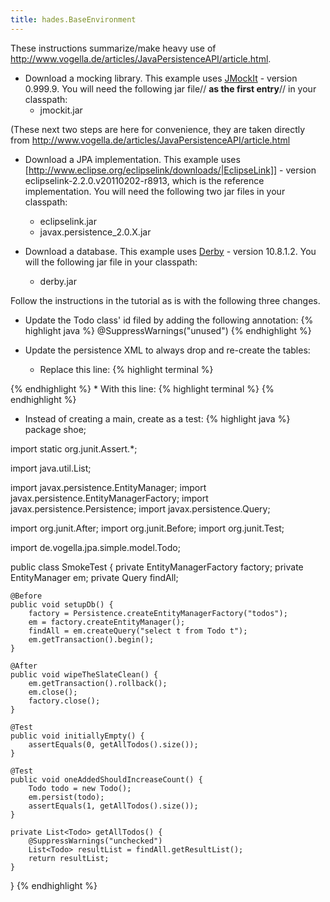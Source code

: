 ```yaml
---
title: hades.BaseEnvironment
---
```

These instructions summarize/make heavy use of <http://www.vogella.de/articles/JavaPersistenceAPI/article.html>.

* Download a mocking library. This example uses [JMockIt](http://code.google.com/p/jmockit/downloads/list) - version 0.999.9. You will need the following jar file// **as the first entry**// in your classpath:
  * jmockit.jar

(These next two steps are here for convenience, they are taken directly from <http://www.vogella.de/articles/JavaPersistenceAPI/article.html>
* Download a JPA implementation. This example uses [http://www.eclipse.org/eclipselink/downloads/|EclipseLink]] - version eclipselink-2.2.0.v20110202-r8913, which is the reference implementation. You will need the following two jar files in your classpath:
  * eclipselink.jar
  * javax.persistence_2.0.X.jar

* Download a database. This example uses [Derby](http://db.apache.org/derby/derby_downloads.html) - version 10.8.1.2. You will the following jar file in your classpath:
  * derby.jar

Follow the instructions in the tutorial as is with the following three changes.
* Update the Todo class' id filed by adding the following annotation:
{% highlight java %}
@SuppressWarnings("unused")
{% endhighlight %}

* Update the persistence XML to always drop and re-create the tables:
  * Replace this line:
{% highlight terminal %}
<property name="eclipselink.ddl-generation" value="create-tables" />
{% endhighlight %}
  * With this line:
{% highlight terminal %}
<property name="eclipselink.ddl-generation" value="drop-and-create-tables" />
{% endhighlight %}

* Instead of creating a main, create as a test:
{% highlight java %}
package shoe;

import static org.junit.Assert.*;

import java.util.List;

import javax.persistence.EntityManager;
import javax.persistence.EntityManagerFactory;
import javax.persistence.Persistence;
import javax.persistence.Query;

import org.junit.After;
import org.junit.Before;
import org.junit.Test;

import de.vogella.jpa.simple.model.Todo;

public class SmokeTest {
	private EntityManagerFactory factory;
	private EntityManager em;
	private Query findAll;

	@Before
	public void setupDb() {
		factory = Persistence.createEntityManagerFactory("todos");
		em = factory.createEntityManager();
		findAll = em.createQuery("select t from Todo t");
		em.getTransaction().begin();
	}

	@After
	public void wipeTheSlateClean() {
		em.getTransaction().rollback();
		em.close();
		factory.close();
	}

	@Test
	public void initiallyEmpty() {
		assertEquals(0, getAllTodos().size());
	}

	@Test
	public void oneAddedShouldIncreaseCount() {
		Todo todo = new Todo();
		em.persist(todo);
		assertEquals(1, getAllTodos().size());
	}

	private List<Todo> getAllTodos() {
		@SuppressWarnings("unchecked")
		List<Todo> resultList = findAll.getResultList();
		return resultList;
	}
}
{% endhighlight %}
